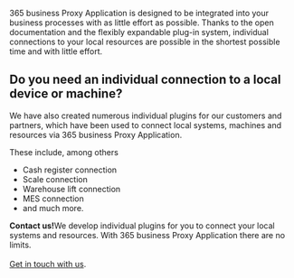  
365 business Proxy Application is designed to be integrated into your business processes with as little effort as possible. Thanks to the open documentation and the flexibly expandable plug-in system, individual connections to your local resources are possible in the shortest possible time and with little effort.

## Do you need an individual connection to a local device or machine?

We have also created numerous individual plugins for our customers and partners, which have been used to connect local systems, machines and resources via 365 business Proxy Application.

These include, among others

 - Cash register connection
 - Scale connection
 - Warehouse lift connection
 - MES connection
 - and much more.

<div class="alert alert-notice">
    <i class="fa-solid fa-notes"></i> <strong>Contact us!</strong>We develop individual plugins for you to connect your local systems and resources. With 365 business Proxy Application there are no limits.<br>
    <br>
    <a href="https://365businessdev.com/kontakt/" target="_blank">Get in touch with us</a>.
</div>



